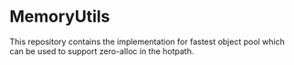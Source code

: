 # MemoryUtils
This repository contains the implementation for fastest object pool which can be used to support zero-alloc in the hotpath.

